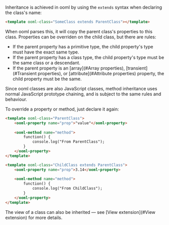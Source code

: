 Inheritance is achieved in ooml by using the `extends` syntax when declaring the class's name:

```html
<template ooml-class="SomeClass extends ParentClass"></template>
```

When ooml parses this, it will copy the parent class's properties to this class. Properties can be overriden on the child class, but there are rules:

- If the parent property has a primitive type, the child property's type must have the exact same type.
- If the parent property has a class type, the child property's type must be the same class or a descendant.
- If the parent property is an [array](#Array properties), [transient](#Transient properties), or [attribute](#Attribute properties) property, the child property must be the same.

Since ooml classes are also JavaScript classes, method inheritance uses normal JavaScript prototype chaining, and is subject to the same rules and behaviour.

To override a property or method, just declare it again:

```html
<template ooml-class="ParentClass">
    <ooml-property name="prop">"value"</ooml-property>
    
    <ooml-method name="method">
        function() {
            console.log("From ParentClass");
        }
    </ooml-property>
</template>

<template ooml-class="ChildClass extends ParentClass">
    <ooml-property name="prop">3.14</ooml-property>
    
    <ooml-method name="method">
        function() {
            console.log("From ChildClass");
        }
    </ooml-property>
</template>
```

The view of a class can also be inherited — see [View extension](#View extension) for more details.
